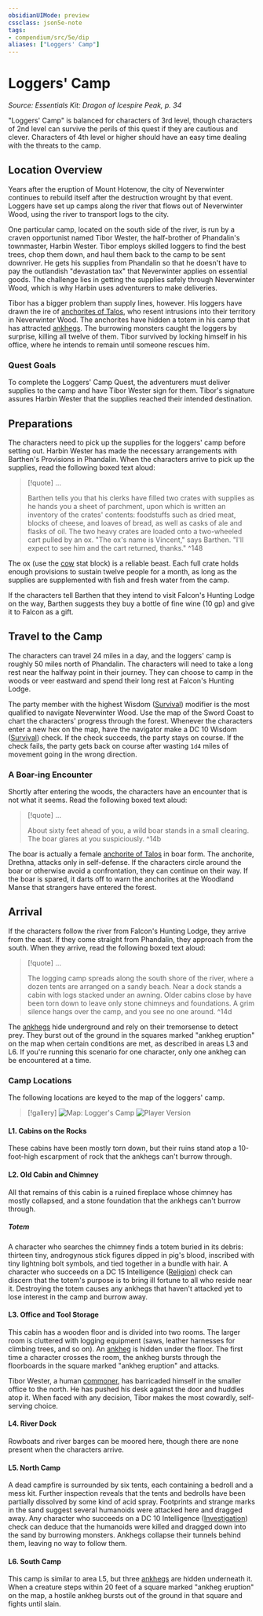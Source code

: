 ```yaml
---
obsidianUIMode: preview
cssclass: json5e-note
tags:
- compendium/src/5e/dip
aliases: ["Loggers' Camp"]
---
```

# Loggers' Camp
*Source: Essentials Kit: Dragon of Icespire Peak, p. 34* 

"Loggers' Camp" is balanced for characters of 3rd level, though characters of 2nd level can survive the perils of this quest if they are cautious and clever. Characters of 4th level or higher should have an easy time dealing with the threats to the camp.

## Location Overview

Years after the eruption of Mount Hotenow, the city of Neverwinter continues to rebuild itself after the destruction wrought by that event. Loggers have set up camps along the river that flows out of Neverwinter Wood, using the river to transport logs to the city.

One particular camp, located on the south side of the river, is run by a craven opportunist named Tibor Wester, the half-brother of Phandalin's townmaster, Harbin Wester. Tibor employs skilled loggers to find the best trees, chop them down, and haul them back to the camp to be sent downriver. He gets his supplies from Phandalin so that he doesn't have to pay the outlandish "devastation tax" that Neverwinter applies on essential goods. The challenge lies in getting the supplies safely through Neverwinter Wood, which is why Harbin uses adventurers to make deliveries.

Tibor has a bigger problem than supply lines, however. His loggers have drawn the ire of [anchorites of Talos](/compendium/bestiary/humanoid/anchorite-of-talos-dip.md), who resent intrusions into their territory in Neverwinter Wood. The anchorites have hidden a totem in his camp that has attracted [ankhegs](/compendium/bestiary/monstrosity/ankheg.md). The burrowing monsters caught the loggers by surprise, killing all twelve of them. Tibor survived by locking himself in his office, where he intends to remain until someone rescues him.

### Quest Goals

To complete the Loggers' Camp Quest, the adventurers must deliver supplies to the camp and have Tibor Wester sign for them. Tibor's signature assures Harbin Wester that the supplies reached their intended destination.

## Preparations

The characters need to pick up the supplies for the loggers' camp before setting out. Harbin Wester has made the necessary arrangements with Barthen's Provisions in Phandalin. When the characters arrive to pick up the supplies, read the following boxed text aloud:

> [!quote] ...
> 
> Barthen tells you that his clerks have filled two crates with supplies as he hands you a sheet of parchment, upon which is written an inventory of the crates' contents: foodstuffs such as dried meat, blocks of cheese, and loaves of bread, as well as casks of ale and flasks of oil. The two heavy crates are loaded onto a two-wheeled cart pulled by an ox. "The ox's name is Vincent," says Barthen. "I'll expect to see him and the cart returned, thanks."
^148

The ox (use the [cow](/compendium/bestiary/beast/cow-vgm.md) stat block) is a reliable beast. Each full crate holds enough provisions to sustain twelve people for a month, as long as the supplies are supplemented with fish and fresh water from the camp.

If the characters tell Barthen that they intend to visit Falcon's Hunting Lodge on the way, Barthen suggests they buy a bottle of fine wine (10 gp) and give it to Falcon as a gift.

## Travel to the Camp

The characters can travel 24 miles in a day, and the loggers' camp is roughly 50 miles north of Phandalin. The characters will need to take a long rest near the halfway point in their journey. They can choose to camp in the woods or veer eastward and spend their long rest at Falcon's Hunting Lodge.

The party member with the highest Wisdom ([Survival](/compendium/rules/skills.md#Survival)) modifier is the most qualified to navigate Neverwinter Wood. Use the map of the Sword Coast to chart the characters' progress through the forest. Whenever the characters enter a new hex on the map, have the navigator make a DC 10 Wisdom ([Survival](/compendium/rules/skills.md#Survival)) check. If the check succeeds, the party stays on course. If the check fails, the party gets back on course after wasting `1d4` miles of movement going in the wrong direction.

### A Boar-ing Encounter

Shortly after entering the woods, the characters have an encounter that is not what it seems. Read the following boxed text aloud:

> [!quote] ...
> 
> About sixty feet ahead of you, a wild boar stands in a small clearing. The boar glares at you suspiciously.
^14b

The boar is actually a female [anchorite of Talos](/compendium/bestiary/humanoid/anchorite-of-talos-dip.md) in boar form. The anchorite, Drethna, attacks only in self-defense. If the characters circle around the boar or otherwise avoid a confrontation, they can continue on their way. If the boar is spared, it darts off to warn the anchorites at the Woodland Manse that strangers have entered the forest.

## Arrival

If the characters follow the river from Falcon's Hunting Lodge, they arrive from the east. If they come straight from Phandalin, they approach from the south. When they arrive, read the following boxed text aloud:

> [!quote] ...
> 
> The logging camp spreads along the south shore of the river, where a dozen tents are arranged on a sandy beach. Near a dock stands a cabin with logs stacked under an awning. Older cabins close by have been torn down to leave only stone chimneys and foundations. A grim silence hangs over the camp, and you see no one around.
^14d

The [ankhegs](/compendium/bestiary/monstrosity/ankheg.md) hide underground and rely on their tremorsense to detect prey. They burst out of the ground in the squares marked "ankheg eruption" on the map when certain conditions are met, as described in areas L3 and L6. If you're running this scenario for one character, only one ankheg can be encountered at a time.

### Camp Locations

The following locations are keyed to the map of the loggers' camp.

> [!gallery]
> ![Map: Logger's Camp](/compendium/adventures/essentials-kit-dragon-of-icespire-peak/img/023-map-lc-dm.jpg#gallery)
> ![Player Version](/compendium/adventures/essentials-kit-dragon-of-icespire-peak/img/024-map-lc-pc.jpg#gallery)

#### L1. Cabins on the Rocks

These cabins have been mostly torn down, but their ruins stand atop a 10-foot-high escarpment of rock that the ankhegs can't burrow through.

#### L2. Old Cabin and Chimney

All that remains of this cabin is a ruined fireplace whose chimney has mostly collapsed, and a stone foundation that the ankhegs can't burrow through.

##### Totem

A character who searches the chimney finds a totem buried in its debris: thirteen tiny, androgynous stick figures dipped in pig's blood, inscribed with tiny lightning bolt symbols, and tied together in a bundle with hair. A character who succeeds on a DC 15 Intelligence ([Religion](/compendium/rules/skills.md#Religion)) check can discern that the totem's purpose is to bring ill fortune to all who reside near it. Destroying the totem causes any ankhegs that haven't attacked yet to lose interest in the camp and burrow away.

#### L3. Office and Tool Storage

This cabin has a wooden floor and is divided into two rooms. The larger room is cluttered with logging equipment (saws, leather harnesses for climbing trees, and so on). An [ankheg](/compendium/bestiary/monstrosity/ankheg.md) is hidden under the floor. The first time a character crosses the room, the ankheg bursts through the floorboards in the square marked "ankheg eruption" and attacks.

Tibor Wester, a human [commoner](/compendium/bestiary/humanoid/commoner.md), has barricaded himself in the smaller office to the north. He has pushed his desk against the door and huddles atop it. When faced with any decision, Tibor makes the most cowardly, self-serving choice.

#### L4. River Dock

Rowboats and river barges can be moored here, though there are none present when the characters arrive.

#### L5. North Camp

A dead campfire is surrounded by six tents, each containing a bedroll and a mess kit. Further inspection reveals that the tents and bedrolls have been partially dissolved by some kind of acid spray. Footprints and strange marks in the sand suggest several humanoids were attacked here and dragged away. Any character who succeeds on a DC 10 Intelligence ([Investigation](/compendium/rules/skills.md#Investigation)) check can deduce that the humanoids were killed and dragged down into the sand by burrowing monsters. Ankhegs collapse their tunnels behind them, leaving no way to follow them.

#### L6. South Camp

This camp is similar to area L5, but three [ankhegs](/compendium/bestiary/monstrosity/ankheg.md) are hidden underneath it. When a creature steps within 20 feet of a square marked "ankheg eruption" on the map, a hostile ankheg bursts out of the ground in that square and fights until slain.